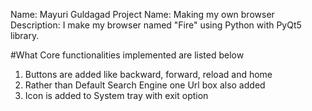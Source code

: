 Name: Mayuri Guldagad
Project Name: Making my own browser 
Description: I make my browser named "Fire" using  Python with PyQt5 library. 

#What Core functionalities implemented are listed below
1. Buttons are added like backward, forward, reload and home
2. Rather than Default Search Engine one Url box also added 
3. Icon is added to System tray with exit option


